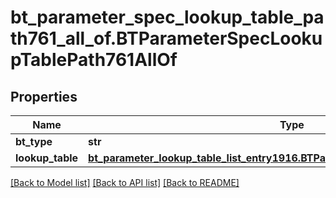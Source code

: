 # bt_parameter_spec_lookup_table_path761_all_of.BTParameterSpecLookupTablePath761AllOf

## Properties
Name | Type | Description | Notes
------------ | ------------- | ------------- | -------------
**bt_type** | **str** |  | [optional] 
**lookup_table** | [**bt_parameter_lookup_table_list_entry1916.BTParameterLookupTableListEntry1916**](BTParameterLookupTableListEntry1916.md) |  | [optional] 

[[Back to Model list]](../README.md#documentation-for-models) [[Back to API list]](../README.md#documentation-for-api-endpoints) [[Back to README]](../README.md)


